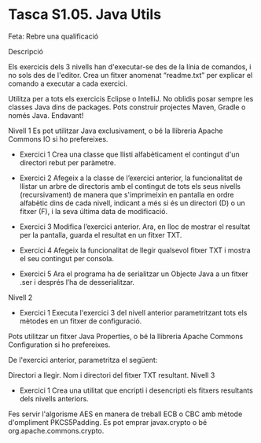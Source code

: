 # Tasca S1.05. Java Utils

Feta: Rebre una qualificació

Descripció

Els exercicis dels 3 nivells han d'executar-se des de la línia de comandos, i no sols des de l'editor. Crea un fitxer anomenat “readme.txt” per explicar el comando a executar a cada exercici.


Utilitza per a tots els exercicis Eclipse o IntelliJ.
No oblidis posar sempre les classes Java dins de packages.
Pots construir projectes Maven, Gradle o només Java.
Endavant!

Nivell 1
Es pot utilitzar Java exclusivament, o bé la llibreria Apache Commons IO si ho prefereixes.

- Exercici 1
Crea una classe que llisti alfabèticament el contingut d'un directori rebut per paràmetre.

- Exercici 2
Afegeix a la classe de l’exercici anterior, la funcionalitat de llistar un arbre de directoris amb el contingut de tots els seus nivells (recursivament) de manera que s'imprimeixin en pantalla en ordre alfabètic dins de cada nivell, indicant a més si és un directori (D) o un fitxer (F), i la seva última data de modificació.

- Exercici 3
Modifica l’exercici anterior. Ara, en lloc de mostrar el resultat per la pantalla, guarda el resultat en un fitxer TXT.

- Exercici 4
Afegeix la funcionalitat de llegir qualsevol fitxer TXT i mostra el seu contingut per consola.

- Exercici 5
Ara el programa ha de serialitzar un Objecte Java a un fitxer .ser i després l’ha de desserialitzar.


Nivell 2


- Exercici 1
Executa l'exercici 3 del nivell anterior parametritzant tots els mètodes en un fitxer de configuració.

Pots utilitzar un fitxer Java Properties, o bé la llibreria Apache Commons Configuration si ho prefereixes.

De l'exercici anterior, parametritza el següent:

Directori a llegir.
Nom i directori del fitxer TXT resultant.
Nivell 3
- Exercici 1
Crea una utilitat que encripti i desencripti els fitxers resultants dels nivells anteriors.

Fes servir l'algorisme AES en manera de treball ECB o CBC amb mètode d'ompliment PKCS5Padding. Es pot emprar javax.crypto o bé org.apache.commons.crypto.
